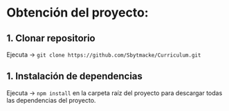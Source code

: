 # Obtención del proyecto:

## 1. Clonar repositorio

Ejecuta -> `git clone https://github.com/Sbytmacke/Curriculum.git`

## 1. Instalación de dependencias

Ejecuta -> `npm install` en la carpeta raíz del proyecto para descargar todas las dependencias del proyecto.

